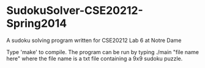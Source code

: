 SudokuSolver-CSE20212-Spring2014
================================

A sudoku solving program written for CSE20212 Lab 6 at Notre Dame

Type 'make' to compile. The program can be run by typing ./main "file name here" where the file name is a txt file containing a 9x9 sudoku puzzle.
